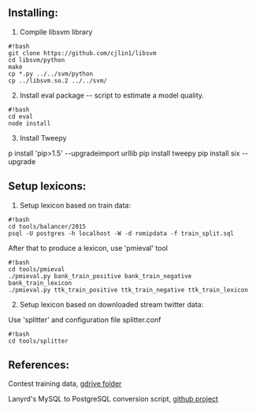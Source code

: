 ## **Installing:** ##
1. Compile libsvm library
```
#!bash
git clone https://github.com/cjlin1/libsvm
cd libsvm/python
make
cp *.py ../../svm/python
cp ../libsvm.so.2 ../../svm/
```

2. Install eval package -- script to estimate a model quality.
```
#!bash
cd eval
node install
```

3. Install Tweepy

p install 'pip>1.5' --upgradeimport urllib
pip install tweepy
pip install six --upgrade

## **Setup lexicons:** ##

1. Setup lexicon based on train data:

```
#!bash
cd tools/balancer/2015
psql -U postgres -h localhost -W -d romipdata -f train_split.sql
```
After that to produce a lexicon, use 'pmieval' tool

```
#!bash
cd tools/pmieval
./pmieval.py bank_train_positive bank_train_negative bank_train_lexicon
./pmieval.py ttk_train_positive ttk_train_negative ttk_train_lexicon

```

2. Setup lexicon based on downloaded stream twitter data:

Use 'splitter' and configuration file splitter.conf
```
#!bash
cd tools/splitter
```

## **References:** ##
Contest training data, [gdrive folder](http://goo.gl/qHeAVo)

Lanyrd's MySQL to PostgreSQL conversion script, [github project](https://github.com/lanyrd/mysql-postgresql-converter)

